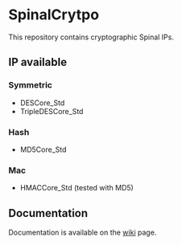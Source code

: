 # SpinalCrytpo

This repository contains cryptographic Spinal IPs.


## IP available

### Symmetric

- DESCore_Std
- TripleDESCore_Std


### Hash

- MD5Core_Std


### Mac

- HMACCore_Std (tested with MD5)


## Documentation

Documentation is available on the [wiki](https://github.com/SpinalHDL/SpinalCrypto/wiki) page. 


